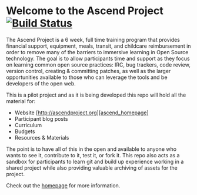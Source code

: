 # Welcome to the Ascend Project [![Build Status](https://travis-ci.org/mozilla/ascendproject.png?branch=gh-pages)](https://travis-ci.org/mozilla/ascendproject)


The Ascend Project is a 6 week, full time training program that provides financial support, equipment, meals, transit, and childcare reimbursement in order to remove many of the barriers to immersive learning in Open Source technology.  The goal is to allow participants time and support as they focus on learning common open source practices: IRC, bug trackers, code review, version control, creating & committing patches, as well as the larger opportunities available to those who can leverage the tools and be developers of the open web. 

This is a pilot project and as it is being developed this repo will hold all the material for:

* Website [http://ascendproject.org][ascend_homepage]
* Participant blog posts
* Curriculum
* Budgets
* Resources & Materials

The point is to have all of this in the open and available to anyone who wants to see it, contribute to it, test it, or fork it. This repo also acts as a sandbox for participants to learn git and build up experience working in a shared project while also providing valuable archiving of assets for the project.

Check out the [homepage][ascend_homepage] for more information.


[ascend_homepage]: http://ascendproject.org/about
